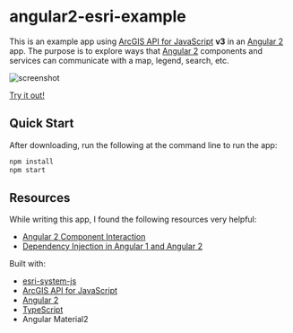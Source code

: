 # angular2-esri-example
This is an example app using [ArcGIS API for JavaScript] **v3** in an [Angular 2] app.
The purpose is to explore ways that [Angular 2] components and services can communicate
with a map, legend, search, etc.

![screenshot](https://raw.github.com/tomwayson/angular2-esri-example/master/sreenshot.png)

[Try it out!](http://tomwayson.github.io/angular2-esri-example/)

## Quick Start
After downloading, run the following at the command line to run the app:
```bash
npm install
npm start
```

## Resources
While writing this app, I found the following resources very helpful:

* [Angular 2 Component Interaction](https://angular.io/docs/ts/latest/cookbook/component-communication.html)
* [Dependency Injection in Angular 1 and Angular 2](http://victorsavkin.com/post/126514197956/dependency-injection-in-angular-1-and-angular-2)

Built with:
* [esri-system-js](npmjs.com/esri-system-js)
* [ArcGIS API for JavaScript]
* [Angular 2]
* [TypeScript]
* Angular Material2

[ArcGIS API for JavaScript]:https://developers.arcgis.com/javascript/
[Angular 2]:https://angular.io/
[TypeScript]:http://www.typescriptlang.org/
[Angular Material2]:https://github.com/angular/material2
